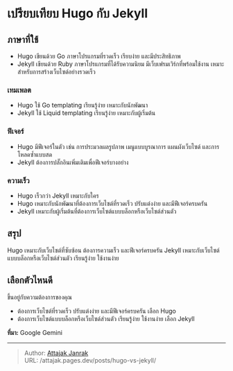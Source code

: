 # เปรียบเทียบ Hugo กับ Jekyll


<!-- # เปรียบเทียบ Hugo กับ Jekyll -->
## ภาษาที่ใช้
 * Hugo เขียนด้วย Go ภาษาโปรแกรมที่รวดเร็ว เรียบง่าย และมีประสิทธิภาพ
 * Jekyll เขียนด้วย Ruby ภาษาโปรแกรมที่ได้รับความนิยม มีเว็บเฟรมเวิร์กที่พร้อมใช้งาน  เหมาะสำหรับการสร้างเว็บไซต์อย่างรวดเร็ว

<!--more-->

### เทมเพลต
 * Hugo ใช้ Go templating เรียนรู้ง่าย เหมาะกับนักพัฒนา
 * Jekyll ใช้ Liquid templating เรียนรู้ง่าย เหมาะกับผู้เริ่มต้น
### ฟีเจอร์
 * Hugo มีฟีเจอร์ในตัว เช่น การประมวลผลรูปภาพ เมนูแบบบูรณาการ แผนผังเว็บไซต์ และการโหลดซ้ำแบบสด
 * Jekyll ต้องการปลั๊กอินเพิ่มเติมเพื่อฟีเจอร์บางอย่าง
### ความเร็ว
 * Hugo เร็วกว่า Jekyll
เหมาะกับใคร
 * Hugo เหมาะกับนักพัฒนาที่ต้องการเว็บไซต์ที่รวดเร็ว ปรับแต่งง่าย และมีฟีเจอร์ครบครัน
 * Jekyll เหมาะกับผู้เริ่มต้นที่ต้องการเว็บไซต์แบบบล็อกหรือเว็บไซต์ส่วนตัว
## สรุป
Hugo เหมาะกับเว็บไซต์ที่ซับซ้อน ต้องการความเร็ว และฟีเจอร์ครบครัน
Jekyll เหมาะกับเว็บไซต์แบบบล็อกหรือเว็บไซต์ส่วนตัว เรียนรู้ง่าย ใช้งานง่าย
## เลือกตัวไหนดี
ขึ้นอยู่กับความต้องการของคุณ
 * ต้องการเว็บไซต์ที่รวดเร็ว ปรับแต่งง่าย และมีฟีเจอร์ครบครัน เลือก Hugo
 * ต้องการเว็บไซต์แบบบล็อกหรือเว็บไซต์ส่วนตัว เรียนรู้ง่าย ใช้งานง่าย เลือก Jekyll

**ที่มา:** Google Gemini


---

> Author: [Attajak Janrak](https://github.com/attajak)  
> URL: /attajak.pages.dev/posts/hugo-vs-jekyll/  

